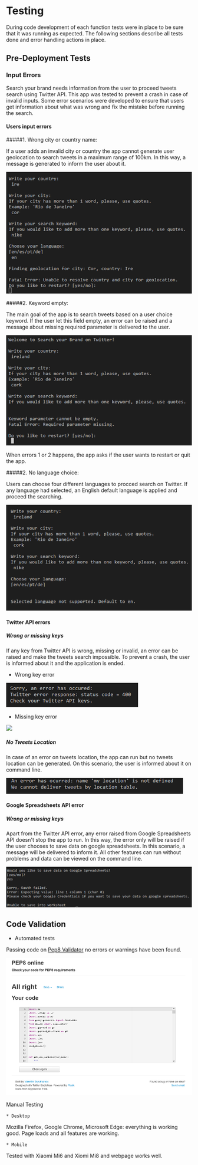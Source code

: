 # Testing

During code development of each function tests were in place to be sure that it was running as expected. 
The following sections describe all tests done and error handling actions in place. 

## Pre-Deployment Tests

### Input Errors

Search your brand needs information from the user to proceed tweets search using Twitter API. This app was tested to prevent a crash in case of invalid inputs.  Some error scenarios were developed to ensure that users get information about what was wrong and fix the mistake before running the search. 

#### Users input errors

#####1.  Wrong city or country name:

If a user adds an invalid city or country the app cannot generate user geolocation to search tweets in a maximum range of 100km. In this way, a message is generated to inform the user about it. 

<img src="images/readme_images/testing/e_geoloc.png">

#####2.  Keyword empty:

The main goal of the app is to search tweets based on a user choice keyword. If the user let this field empty, an error can be raised and a message about missing required parameter is delivered to the user. 

<img src="images/readme_images/testing/e_keyword.png">

When errors 1 or 2  happens, the app asks if the user wants to restart or quit the app. 

#####2.  No language choice:

Users can choose four different languages to procced search on Twitter. If any language had selected, an English default language is applied and proceed the searching. 

<img src="images/readme_images/testing/e_language.png">

#### Twitter API errors

##### Wrong or missing keys

If any key from Twitter API is wrong, missing or invalid, an error can be raised and make the tweets search impossible. To prevent a crash, the user is informed about it and the application is ended.

 * Wrong key error
<img src="images/readme_images/testing/e_twitterapi_400.png">

 * Missing key error
<img src="images/readme_images/testing/e_twitterapi_401.png">

##### No Tweets Location 

In case of an error on tweets location, the app can run but no tweets location can be generated. On this scenario, the user is informed about it on command line. 

<img src="images/readme_images/testing/e_loctable.png">

#### Google Spreadsheets API error

##### Wrong or missing keys

Apart from the Twitter API error, any error raised from Google Spreadsheets API doesn't stop the app to run. In this way, the error only will be raised if the user chooses to save data on google spreadsheets. In this scenario, a message will be delivered to inform it.  All other features can run without problems and data can be viewed on the command line.  

<img src="images/readme_images/testing/e_gcreds.png">

## Code Validation

* Automated tests

Passing code on [Pep8 Validator](http://pep8online.com/) no errors or warnings have been found.

<img src="images/readme_images/validation.png">

Manual Testing

    * Desktop

Mozilla Firefox, Google Chrome, Microsoft Edge: everything is working good. Page loads and all features are working.

    * Mobile

Tested with Xiaomi Mi6 and Xiomi Mi8 and webpage works well.

